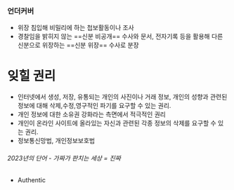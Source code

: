 ### 언더커버
- 위장 침입해 비밀리에 하는 첩보활동이나 조사
- 경찰임을 밝히지 않는 ==신분 비공개== 수사와 문서, 전자기록 등을 활용해 다른 신분으로 위장하는 ==신분 위장== 수사로 분장
# 잊힐 권리
- 인터넷에서 생성, 저장, 유통되는 개인의 사진이나 거래 정보, 개인의 성향과 관련된 정보에 대해 삭제,수정,영구적인 파기를 요구할 수 있는 권리.
- 개인 정보에 대한 소유권 강화라는 측면에서 적극적인 권리
- 개인이 온라인 사이트에 올라있는 자신과 관련된 각종 정보의 삭제를 요구할 수 있는 권리.
-  정보통신망법, 개인정보보호법

###### 2023년의 단어 - 가짜가 판치는 세상 = 진짜
- Authentic